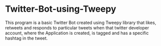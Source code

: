 # Twitter-Bot-using-Tweepy
This program is a basic Twitter Bot created using Tweepy library that likes, retweets and responds to particular tweets when that twitter developer account, where the Application is created, is tagged and has a specific hashtag in the tweet.

